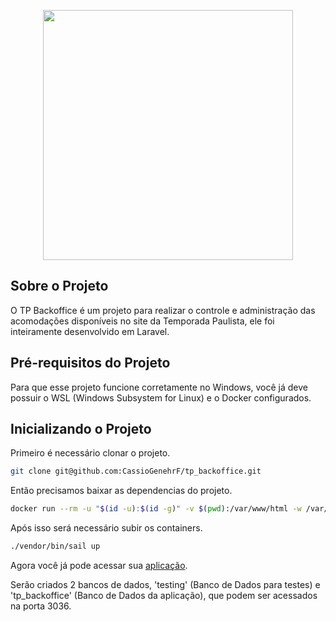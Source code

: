 <p align="center"><a href="https://temporadapaulista.com.br" target="_blank"><img src="https://temporadapaulista.com.br/wp-content/uploads/2022/06/Logo-Grupo-Temporada-Completo-1.png" width="400"></a></p>

## Sobre o Projeto

O TP Backoffice é um projeto para realizar o controle e administração das acomodações disponíveis no site da Temporada Paulista, ele foi inteiramente desenvolvido em Laravel.

## Pré-requisitos do Projeto

Para que esse projeto funcione corretamente no Windows, você já deve possuir o WSL (Windows Subsystem for Linux) e o Docker configurados.

## Inicializando o Projeto

Primeiro é necessário clonar o projeto.

```bash
git clone git@github.com:CassioGenehrF/tp_backoffice.git
```

Então precisamos baixar as dependencias do projeto.

```bash
docker run --rm -u "$(id -u):$(id -g)" -v $(pwd):/var/www/html -w /var/www/html laravelsail/php81-composer:latest composer install --ignore-platform-reqs
```

Após isso será necessário subir os containers.

```bash
./vendor/bin/sail up
```

Agora você já pode acessar sua [aplicação](http://localhost).

Serão criados 2 bancos de dados, 'testing' (Banco de Dados para testes) e 'tp_backoffice' (Banco de Dados da aplicação), que podem ser acessados na porta 3036.